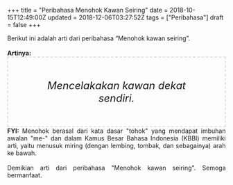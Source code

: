 +++
title = "Peribahasa Menohok Kawan Seiring"
date = 2018-10-15T12:49:00Z
updated = 2018-12-06T03:27:52Z
tags = ["Peribahasa"]
draft = false
+++

<div dir="ltr" style="text-align: left;" trbidi="on"><div style="text-align: justify;">Berikut ini adalah arti dari peribahasa “Menohok kawan seiring”.</div><br /><div style="text-align: justify;"><b>Artinya:</b></div><div style="border: 2px dashed #ddd; font-size: 24px; height: auto; margin: 0 auto; padding: 50px; text-align: center; width: auto;"><i>Mencelakakan kawan dekat sendiri.</i></div><div style="text-align: justify;"><b>FYI: </b>Menohok berasal dari kata dasar "tohok" yang mendapat imbuhan awalan "me-" dan dalam Kamus Besar Bahasa Indonesia (KBBI) memiliki arti, yaitu menusuk miring (dengan lembing, tombak, dan sebagainya) arah ke bawah.</div><div style="text-align: justify;"><br /></div><div style="text-align: justify;">Demikian arti dari peribahasa "Menohok kawan seiring". Semoga bermanfaat.</div></div>
